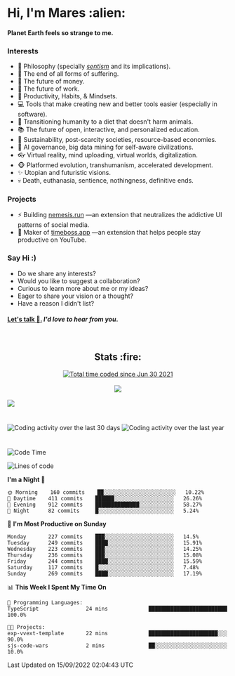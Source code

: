 <h1>Hi, I'm Mares :alien:</h1>

#### Planet Earth feels so strange to me.

### **Interests**

- 🌊 Philosophy (specially [_sentism_][sentismmedium] and its implications).
- 🎯 The end of all forms of suffering.
- 💸 The future of money.
- 💼 The future of work.
- 🧠 Productivity, Habits, & Mindsets.
- 💻 Tools that make creating new and better tools easier (especially in software).
- 🥗 Transitioning humanity to a diet that doesn't harm animals.
- 📚 The future of open, interactive, and personalized education.
- 🌱 Sustainability, post-scarcity societies, resource-based economies.
- 🤖 AI governance, big data mining for self-aware civilizations.
- 👓 Virtual reality, mind uploading, virtual worlds, digitalization.
- 🐵 Platformed evolution, transhumanism, accelerated development.
- ✨ Utopian and futuristic visions.
- 💀 Death, euthanasia, sentience, nothingness, definitive ends.


### **Projects**

- ⚡ Building [nemesis.run](https://chrome.google.com/webstore/detail/nemesis-%E2%80%93-humane-design-f/blfbbifgjgikekfochleknjcopefifgo?hl=en) —an extension that neutralizes the addictive UI patterns of social media.
- 💎 Maker of [timeboss.app](https://timeboss.app) —an extension that helps people stay productive on YouTube.


### **Say Hi :)**

- Do we share any interests?
- Would you like to suggest a collaboration?
- Curious to learn more about me or my ideas?
- Eager to share your vision or a thought?
- Have a reason I didn't list?

#### [Let's talk :wave:.](mailto:mareszhar@gmail.com) _I'd love to hear from you_.

[sentismmedium]: https://medium.com/@mareszhar/born-a-prisoner-a-reflection-about-life-its-struggles-and-a-plan-to-escape-d8566ce9b026

<br>

<h2 align="center">Stats :fire:</h2>

<div align="center">
  <a href="https://wakatime.com/@cfdc0e0d-4860-4b62-9ff0-cb659185525e">
    <img src="https://wakatime.com/badge/user/cfdc0e0d-4860-4b62-9ff0-cb659185525e.svg" alt="Total time coded since Jun 30 2021" />
  </a>
</div>

<br>

<!-- 
Add or remove this: 
&dates=B1AAB3FF 
...or this...
&date_format=M%20j%5B%2C%20Y%5D
from the *streak stats URL below* if they get bugged and aren't updating: 
-->

<div align="center">
  <img src="https://github-readme-streak-stats.herokuapp.com?user=mareszhar&theme=black-ice&hide_border=true&stroke=FFFFFF15&ring=DF8FFE&fire=DF8FFE&currStreakLabel=DF8FFE&background=1A232A&currStreakNum=86FFAB&dates=B1AAB3FF&date_format=M%20j%5B%2C%20Y%5D">
</div>

<br>

<img src="https://activity-graph.herokuapp.com/graph?username=mareszhar&theme=nord&bg_color=00000000&color=979797&line=DF8FFE&point=00000000&area=true&hide_border=true">

<br>

<h1></h1>

<img src="https://wakatime.com/share/@mares/5df0ff02-9c79-41b4-b540-51dc9c65a57b.svg" alt="Coding activity over the last 30 days" />
<img src="https://wakatime.com/share/@mares/ea89ba71-f374-40af-930c-e0655909fe37.svg" alt="Coding activity over the last year" />

<h1></h1>

<!--START_SECTION:waka-->
![Code Time](http://img.shields.io/badge/Code%20Time-602%20hrs%2022%20mins-blue)

![Lines of code](https://img.shields.io/badge/From%20Hello%20World%20I%27ve%20Written-168%20Thousand%20lines%20of%20code-blue)

**I'm a Night 🦉** 

```text
🌞 Morning    160 commits    ██░░░░░░░░░░░░░░░░░░░░░░░   10.22% 
🌆 Daytime    411 commits    ██████░░░░░░░░░░░░░░░░░░░   26.26% 
🌃 Evening    912 commits    ██████████████░░░░░░░░░░░   58.27% 
🌙 Night      82 commits     █░░░░░░░░░░░░░░░░░░░░░░░░   5.24%

```
📅 **I'm Most Productive on Sunday** 

```text
Monday       227 commits    ███░░░░░░░░░░░░░░░░░░░░░░   14.5% 
Tuesday      249 commits    ████░░░░░░░░░░░░░░░░░░░░░   15.91% 
Wednesday    223 commits    ███░░░░░░░░░░░░░░░░░░░░░░   14.25% 
Thursday     236 commits    ███░░░░░░░░░░░░░░░░░░░░░░   15.08% 
Friday       244 commits    ████░░░░░░░░░░░░░░░░░░░░░   15.59% 
Saturday     117 commits    █░░░░░░░░░░░░░░░░░░░░░░░░   7.48% 
Sunday       269 commits    ████░░░░░░░░░░░░░░░░░░░░░   17.19%

```


📊 **This Week I Spent My Time On** 

```text
💬 Programming Languages: 
TypeScript               24 mins             █████████████████████████   100.0%

🐱‍💻 Projects: 
exp-vvext-template       22 mins             ██████████████████████░░░   90.0% 
sjs-code-wars            2 mins              ██░░░░░░░░░░░░░░░░░░░░░░░   10.0%

```


 Last Updated on 15/09/2022 02:04:43 UTC
<!--END_SECTION:waka-->
